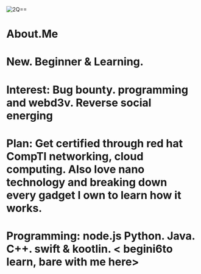 ![2Q==](https://github.com/user-attachments/assets/1cf4a09c-b141-4d3e-8376-ab1fdc6bad84)
# About.Me
# New. Beginner & Learning.
# Interest: Bug bounty. programming and webd3v. Reverse social energing
# Plan: Get certified through red hat CompTI networking, cloud computing. Also love nano technology and breaking down every gadget I own to learn how it works. 
# Programming: node.js Python. Java. C++. swift & kootlin. < begini6to learn, bare with me here> 

